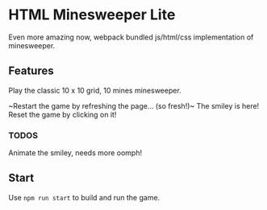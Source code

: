 # HTML Minesweeper Lite

Even more amazing now, webpack bundled js/html/css implementation of minesweeper.

## Features

Play the classic 10 x 10 grid, 10 mines minesweeper.

~Restart the game by refreshing the page... (so fresh!)~
The smiley is here! Reset the game by clicking on it!

### TODOS
Animate the smiley, needs more oomph!

## Start

Use `npm run start` to build and run the game.